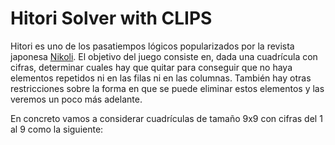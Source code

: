 # Hitori Solver with CLIPS

Hitori es uno de los pasatiempos lógicos popularizados por la revista japonesa [Nikoli](https://www.nikoli.co.jp/en/). El objetivo del juego consiste en, dada una cuadrícula con cifras, determinar cuales hay que quitar para conseguir que no haya elementos repetidos ni en las filas ni en las columnas. También hay otras restricciones sobre la forma en que se puede eliminar estos elementos y las veremos un poco más adelante.

En concreto vamos a considerar cuadrículas de tamaño 9x9 con cifras del 1 al 9 como la siguiente:
